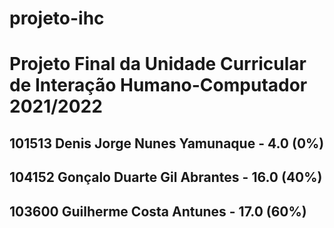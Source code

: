 # projeto-ihc
<h1>Projeto Final da Unidade Curricular de Interação Humano-Computador 2021/2022</h1>

<h2>101513 Denis Jorge Nunes Yamunaque - 4.0 (0%)</h2>
<h2>104152 Gonçalo Duarte Gil Abrantes - 16.0 (40%)</h2>
<h2>103600 Guilherme Costa Antunes - 17.0 (60%)</h2>
